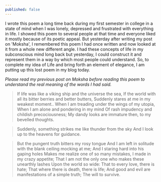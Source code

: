 ```yaml
---
published: false
---
```


I wrote this poem a long time back during my first semester in college in a state of mind when I was lonely, depressed and frustrated with everything in life. I showed this poem to several people at that time and everyone liked it mostly because of its poetic appeal. But yesterday after writing my post on 'Moksha', I remembered this poem I had once written and now looked at it from a whole new different angle. I had these concepts of life in my subconscious mind long back but yesterday, I could construct it and represent them in a way by which most people could understand. 
So, to complete my idea of Life and bring forth an element of elegance, I am putting up this lost poem in my blog today.

*Please read my previous post on Moksha before reading this poem to understand the real meaning of the words I had said.*


>If life was like a viking ship and the universe the sea,
If the world with all its bitter berries and better butters,
Suddenly stares at me in my weakest moment..
When I am treading under the wings of my utopia,
When I am alone and pondering in my mind 
Of rash impudency and childish precociousness;
My dandy looks are immature then, to my bevelled thoughts.

>Suddenly, something strikes me like thunder from the sky
And I look up to the heavens for guidance.

>But the pungent truth bitters my rosy tongue
And I am left in solitude with the blank ceiling mocking at me;
And I staring hard into his gaping holes
Makes me realize one of so many mistakes,
I made in my crazy appetite;
That I am not the only one who makes these unearthly lashes
Upon the world so wide:
That to every love, there is hate;
That where there is death, there is life;
And good and evil are manifestations of a simple truth;
The will to survive.

